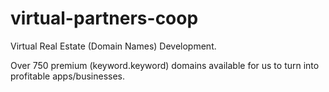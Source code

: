virtual-partners-coop
=====================

Virtual Real Estate (Domain Names) Development.  

Over 750 premium (keyword.keyword) domains available for us to turn into profitable apps/businesses.
